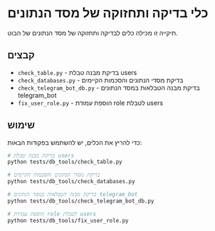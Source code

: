 # כלי בדיקה ותחזוקה של מסד הנתונים

תיקייה זו מכילה כלים לבדיקה ותחזוקה של מסד הנתונים של הבוט.

## קבצים

- `check_table.py` - בדיקת מבנה טבלת users
- `check_databases.py` - בדיקת מסדי הנתונים והסכמות הקיימים
- `check_telegram_bot_db.py` - בדיקת מבנה הטבלאות במסד הנתונים telegram_bot
- `fix_user_role.py` - הוספת עמודת role לטבלת users

## שימוש

כדי להריץ את הכלים, יש להשתמש בפקודות הבאות:

```bash
# בדיקת מבנה טבלת users
python tests/db_tools/check_table.py

# בדיקת מסדי הנתונים והסכמות הקיימים
python tests/db_tools/check_databases.py

# בדיקת מבנה הטבלאות במסד הנתונים telegram_bot
python tests/db_tools/check_telegram_bot_db.py

# הוספת עמודת role לטבלת users
python tests/db_tools/fix_user_role.py
``` 